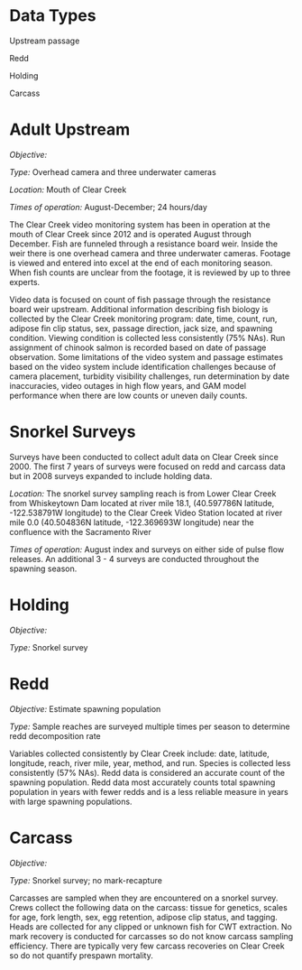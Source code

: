 # Data Types
Upstream passage

Redd

Holding

Carcass

# Adult Upstream
*Objective:*

*Type:* Overhead camera and three underwater cameras

*Location:* Mouth of Clear Creek

*Times of operation:* August-December; 24 hours/day

The Clear Creek video monitoring system has been in operation at the mouth of Clear Creek since 2012 and is operated August through December. Fish are funneled through a resistance board weir. Inside the weir there is one overhead camera and three underwater cameras. Footage is viewed and entered into excel at the end of each monitoring season. When fish counts are unclear from the footage, it is reviewed by up to three experts.

Video data is focused on count of fish passage through the resistance board weir upstream. Additional information describing fish biology is collected by the Clear Creek monitoring program: date, time, count, run, adipose fin clip status, sex, passage direction, jack size, and spawning condition. Viewing condition is collected less consistently (75% NAs). Run assignment of chinook salmon is recorded based on date of passage observation. Some limitations of the video system and passage estimates based on the video system include identification challenges because of camera placement, turbidity visibility challenges, run determination by date inaccuracies, video outages in high flow years, and GAM model performance when there are low counts or uneven daily counts.

# Snorkel Surveys
Surveys have been conducted to collect adult data on Clear Creek since 2000. The first 7 years of surveys were focused on redd and carcass data but in 2008 surveys expanded to include holding data.

*Location:* The snorkel survey sampling reach is from Lower Clear Creek from Whiskeytown Dam located at river mile 18.1, (40.597786N latitude, -122.538791W longitude) to the Clear Creek Video Station located at river mile 0.0 (40.504836N latitude, -122.369693W longitude) near the confluence with the Sacramento River

*Times of operation:* August index and surveys on either side of pulse flow releases. An additional 3 - 4 surveys are conducted throughout the spawning season.

# Holding
*Objective:*

*Type:* Snorkel survey

# Redd
*Objective:* Estimate spawning population

*Type:* Sample reaches are surveyed multiple times per season to determine redd decomposition rate

Variables collected consistently by Clear Creek include: date, latitude, longitude, reach, river mile, year, method, and run. Species is collected less consistently (57% NAs). Redd data is considered an accurate count of the spawning population. Redd data most accurately counts total spawning population in years with fewer redds and is a less reliable measure in years with large spawning populations.

# Carcass
*Objective:*

*Type:* Snorkel survey; no mark-recapture

Carcasses are sampled when they are encountered on a snorkel survey. Crews collect the following data on the carcass: tissue for genetics, scales for age, fork length, sex, egg retention, adipose clip status, and tagging. Heads are collected for any clipped or unknown fish for CWT extraction. No mark recovery is conducted for carcasses so do not know carcass sampling efficiency. There are typically very few carcass recoveries on Clear Creek so do not quantify prespawn mortality.


